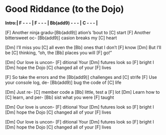 # Good Riddance (to the Dojo)

**Intro:| F - - - | F - - - | Bb(add9) - - - | C - - - |**

[F] Another ninja gradu-[Bb(add9)] ation’s ’bout to [C] start
[F] Another bittersweet oc- [Bb(add9)] casion breaks my [C] heart

[Dm] I’ll miss you [C] all even the [Bb] ones that I don’t [F] know
[Dm] But I’ll be [C] thinking, “oh, the [Bb] places you will [F] go!”

[Dm] Our love is uncon- [F] ditional
Your [Dm] futures look so [F] bright
I [Dm] hope the Dojo [C] changed all of your [F] lives

[F] So take the errors and the [Bb(add9)] challenges and [C] strife
[F] Use your console log, de- [Bb(add9)] bug the code of [C] life

[Dm] Just re- [C] member code a [Bb] little, test a [F] lot
[Dm] Learn how to [C] learn, and per- [Bb] sist what you were [F] taught

[Dm] Our love is uncon- [F] ditional
Your [Dm] futures look so [F] bright
I [Dm] hope the Dojo [C] changed all of your [F] lives

[Dm] Our love is uncon- [F] ditional
Your [Dm] futures look so [F] bright
I [Dm] hope the Dojo [C] changed all of your [F] lives